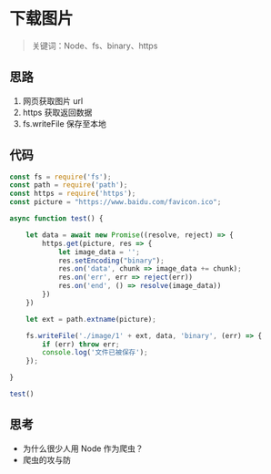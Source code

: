 # 下载图片

> 关键词：Node、fs、binary、https

## 思路

1. 网页获取图片 url
2. https 获取返回数据
3. fs.writeFile 保存至本地

## 代码

```js
const fs = require('fs');
const path = require('path');
const https = require('https');
const picture = "https://www.baidu.com/favicon.ico";

async function test() {

    let data = await new Promise((resolve, reject) => {
        https.get(picture, res => {
            let image_data = '';
            res.setEncoding("binary");
            res.on('data', chunk => image_data += chunk);
            res.on('err', err => reject(err))
            res.on('end', () => resolve(image_data))
        })
    })

    let ext = path.extname(picture);

    fs.writeFile('./image/1' + ext, data, 'binary', (err) => {
        if (err) throw err;
        console.log('文件已被保存');
    });

}

test()
```

## 思考

- 为什么很少人用 Node 作为爬虫？
- 爬虫的攻与防

